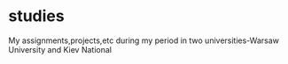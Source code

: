 # studies
My assignments,projects,etc during my period in two universities-Warsaw University and Kiev National 

